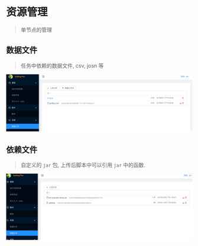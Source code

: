 # 资源管理

> 单节点的管理

## 数据文件

> 任务中依赖的数据文件, csv, josn 等

![](./images/res-data.png)

## 依赖文件

> 自定义的 `jar` 包, 上传后脚本中可以引用 `jar` 中的函数.

![](./images/res-jar.png)

